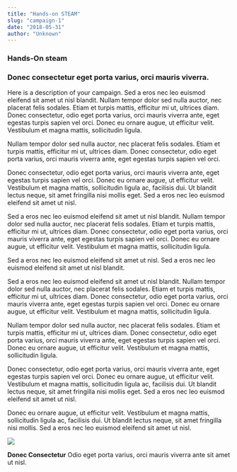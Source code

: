```yaml
---
title: "Hands-on STEAM"
slug: "campaign-1"
date: "2018-05-31"
author: "Unknown"
---
```


### Hands-On steam

### Donec consectetur eget porta varius, orci mauris viverra.

Here is a description of your campaign. Sed a eros nec leo euismod eleifend sit amet ut nisl blandit. Nullam tempor dolor sed nulla auctor, nec placerat felis sodales. Etiam et turpis mattis, efficitur mi ut, ultrices diam. Donec consectetur, odio eget porta varius, orci mauris viverra ante, eget egestas turpis sapien vel orci. Donec eu ornare augue, ut efficitur velit. Vestibulum et magna mattis, sollicitudin ligula.

Nullam tempor dolor sed nulla auctor, nec placerat felis sodales. Etiam et turpis mattis, efficitur mi ut, ultrices diam. Donec consectetur, odio eget porta varius, orci mauris viverra ante, eget egestas turpis sapien vel orci. 

Donec consectetur, odio eget porta varius, orci mauris viverra ante, eget egestas turpis sapien vel orci. Donec eu ornare augue, ut efficitur velit. Vestibulum et magna mattis, sollicitudin ligula ac, facilisis dui. Ut blandit lectus neque, sit amet fringilla nisi mollis eget. Sed a eros nec leo euismod eleifend sit amet ut nisl.

Sed a eros nec leo euismod eleifend sit amet ut nisl blandit. Nullam tempor dolor sed nulla auctor, nec placerat felis sodales. Etiam et turpis mattis, efficitur mi ut, ultrices diam. Donec consectetur, odio eget porta varius, orci mauris viverra ante, eget egestas turpis sapien vel orci. Donec eu ornare augue, ut efficitur velit. Vestibulum et magna mattis, sollicitudin ligula.

Sed a eros nec leo euismod eleifend sit amet ut nisl. Sed a eros nec leo euismod eleifend sit amet ut nisl blandit. 

Sed a eros nec leo euismod eleifend sit amet ut nisl blandit. Nullam tempor dolor sed nulla auctor, nec placerat felis sodales. Etiam et turpis mattis, efficitur mi ut, ultrices diam. Donec consectetur, odio eget porta varius, orci mauris viverra ante, eget egestas turpis sapien vel orci. Donec eu ornare augue, ut efficitur velit. Vestibulum et magna mattis, sollicitudin ligula.

Nullam tempor dolor sed nulla auctor, nec placerat felis sodales. Etiam et turpis mattis, efficitur mi ut, ultrices diam. Donec consectetur, odio eget porta varius, orci mauris viverra ante, eget egestas turpis sapien vel orci. Donec eu ornare augue, ut efficitur velit. Vestibulum et magna mattis, sollicitudin ligula.

Donec consectetur, odio eget porta varius, orci mauris viverra ante, eget egestas turpis sapien vel orci. Donec eu ornare augue, ut efficitur velit. Vestibulum et magna mattis, sollicitudin ligula ac, facilisis dui. Ut blandit lectus neque, sit amet fringilla nisi mollis eget. Sed a eros nec leo euismod eleifend sit amet ut nisl.

Donec eu ornare augue, ut efficitur velit. Vestibulum et magna mattis, sollicitudin ligula ac, facilisis dui. Ut blandit lectus neque, sit amet fringilla nisi mollis. Sed a eros nec leo euismod eleifend sit amet ut nisl. 

![](https://images.squarespace-cdn.com/content/v1/5797de498419c2b3b97221ba/1473698657891-C9HDYYJZU5MKJDX6R2UQ/image-asset.jpeg?format=original)

**Donec Consectetur** Odio eget porta varius, orci mauris viverra ante sit amet ut nisl.